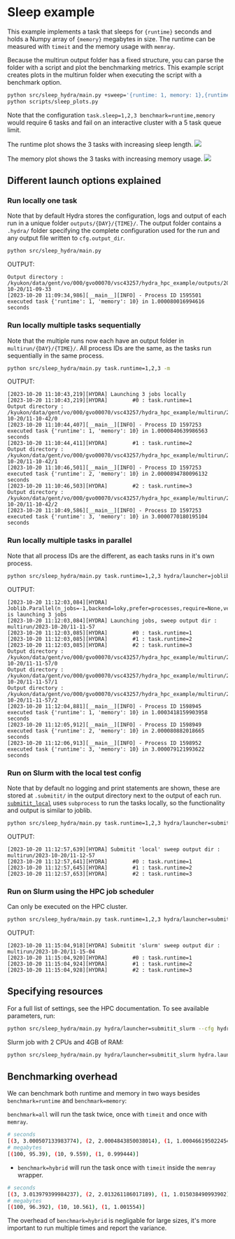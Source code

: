 # Sleep example

This example implements a task that sleeps for `{runtime}` seconds and holds a Numpy array of `{memory}` megabytes in size. The runtime can be measured with `timeit` and the memory usage with `memray`.

Because the multirun output folder has a fixed structure, you can parse the folder with a script and plot the benchmarking metrics. This example script creates plots in the multirun folder when executing the script with a benchmark option.
```bash
python src/sleep_hydra/main.py +sweep='{runtime: 1, memory: 1},{runtime: 2, memory: 10},{runtime: 3, memory: 100}' task.runtime='${sweep.runtime}' task.memory='${sweep.memory}' benchmark=all hydra/launcher=joblib -m
python scripts/sleep_plots.py
```

Note that the configuration `task.sleep=1,2,3 benchmark=runtime,memory` would require 6 tasks and fail on an interactive cluster with a 5 task queue limit.

The runtime plot shows the 3 tasks with increasing sleep length.
<img src="../resources/sleep_runtime.png">

The memory plot shows the 3 tasks with increasing memory usage.
<img src="../resources/sleep_memory.png">

## Different launch options explained

### Run locally one task

Note that by default Hydra stores the configuration, logs and output of each run in a unique folder `outputs/{DAY}/{TIME}/`. The output folder contains a `.hydra/` folder specifying the complete configuration used for the run and any output file written to `cfg.output_dir`.

```bash
python src/sleep_hydra/main.py
```
OUTPUT:
```log
Output directory : /kyukon/data/gent/vo/000/gvo00070/vsc43257/hydra_hpc_example/outputs/2023-10-20/11-09-33
[2023-10-20 11:09:34,986][__main__][INFO] - Process ID 1595501 executed task {'runtime': 1, 'memory': 10} in 1.000080016994616 seconds
```

### Run locally multiple tasks sequentially

Note that the multiple runs now each have an output folder in `multirun/{DAY}/{TIME}/`. All process IDs are the same, as the tasks run sequentially in the same process.

```bash
python src/sleep_hydra/main.py task.runtime=1,2,3 -m
```
OUTPUT:
```log
[2023-10-20 11:10:43,219][HYDRA] Launching 3 jobs locally
[2023-10-20 11:10:43,219][HYDRA]        #0 : task.runtime=1
Output directory : /kyukon/data/gent/vo/000/gvo00070/vsc43257/hydra_hpc_example/multirun/2023-10-20/11-10-42/0
[2023-10-20 11:10:44,407][__main__][INFO] - Process ID 1597253 executed task {'runtime': 1, 'memory': 10} in 1.0000840639986563 seconds
[2023-10-20 11:10:44,411][HYDRA]        #1 : task.runtime=2
Output directory : /kyukon/data/gent/vo/000/gvo00070/vsc43257/hydra_hpc_example/multirun/2023-10-20/11-10-42/1
[2023-10-20 11:10:46,501][__main__][INFO] - Process ID 1597253 executed task {'runtime': 2, 'memory': 10} in 2.0000894780096132 seconds
[2023-10-20 11:10:46,503][HYDRA]        #2 : task.runtime=3
Output directory : /kyukon/data/gent/vo/000/gvo00070/vsc43257/hydra_hpc_example/multirun/2023-10-20/11-10-42/2
[2023-10-20 11:10:49,586][__main__][INFO] - Process ID 1597253 executed task {'runtime': 3, 'memory': 10} in 3.0000770180195104 seconds
```

### Run locally multiple tasks in parallel

Note that all process IDs are the different, as each tasks runs in it's own process.

```bash
python src/sleep_hydra/main.py task.runtime=1,2,3 hydra/launcher=joblib -m
```
OUTPUT:
```log
[2023-10-20 11:12:03,084][HYDRA] Joblib.Parallel(n_jobs=-1,backend=loky,prefer=processes,require=None,verbose=0,timeout=None,pre_dispatch=2*n_jobs,batch_size=auto,temp_folder=None,max_nbytes=None,mmap_mode=r) is launching 3 jobs
[2023-10-20 11:12:03,084][HYDRA] Launching jobs, sweep output dir : multirun/2023-10-20/11-11-57
[2023-10-20 11:12:03,085][HYDRA]        #0 : task.runtime=1
[2023-10-20 11:12:03,085][HYDRA]        #1 : task.runtime=2
[2023-10-20 11:12:03,085][HYDRA]        #2 : task.runtime=3
Output directory : /kyukon/data/gent/vo/000/gvo00070/vsc43257/hydra_hpc_example/multirun/2023-10-20/11-11-57/0
Output directory : /kyukon/data/gent/vo/000/gvo00070/vsc43257/hydra_hpc_example/multirun/2023-10-20/11-11-57/1
Output directory : /kyukon/data/gent/vo/000/gvo00070/vsc43257/hydra_hpc_example/multirun/2023-10-20/11-11-57/2
[2023-10-20 11:12:04,881][__main__][INFO] - Process ID 1598945 executed task {'runtime': 1, 'memory': 10} in 1.0003418159903958 seconds
[2023-10-20 11:12:05,912][__main__][INFO] - Process ID 1598949 executed task {'runtime': 2, 'memory': 10} in 2.000080882018665 seconds
[2023-10-20 11:12:06,913][__main__][INFO] - Process ID 1598952 executed task {'runtime': 3, 'memory': 10} in 3.000079121993622 seconds
```

### Run on Slurm with the local test config

Note that by default no logging and print statements are shown, these are stored at `.submitit/` in the output directory next to the output of each run. [`submitit_local`](https://github.com/facebookincubator/submitit/blob/4cf1462d7216f9dcc530daeb703ce07c37cf9d72/submitit/local/local.py#LL99) uses `subprocess` to run the tasks locally, so the functionality and output is similar to joblib.

```bash
python src/sleep_hydra/main.py task.runtime=1,2,3 hydra/launcher=submitit_local -m
```
OUTPUT:
```log
[2023-10-20 11:12:57,639][HYDRA] Submitit 'local' sweep output dir : multirun/2023-10-20/11-12-57
[2023-10-20 11:12:57,641][HYDRA]        #0 : task.runtime=1
[2023-10-20 11:12:57,645][HYDRA]        #1 : task.runtime=2
[2023-10-20 11:12:57,653][HYDRA]        #2 : task.runtime=3
```
### Run on Slurm using the HPC job scheduler

Can only be executed on the HPC cluster.

```bash
python src/sleep_hydra/main.py task.runtime=1,2,3 hydra/launcher=submitit_slurm -m
```
OUTPUT:
```log
[2023-10-20 11:15:04,918][HYDRA] Submitit 'slurm' sweep output dir : multirun/2023-10-20/11-15-04
[2023-10-20 11:15:04,920][HYDRA]        #0 : task.runtime=1
[2023-10-20 11:15:04,924][HYDRA]        #1 : task.runtime=2
[2023-10-20 11:15:04,928][HYDRA]        #2 : task.runtime=3
```

## Specifying resources

For a full list of settings, see the HPC documentation. To see available parameters, run:
```bash
python src/sleep_hydra/main.py hydra/launcher=submitit_slurm --cfg hydra -p hydra.launcher
```

Slurm job with 2 CPUs and 4GB of RAM:
```bash
python src/sleep_hydra/main.py hydra/launcher=submitit_slurm hydra.launcher.cpus_per_task=2 hydra.launcher.mem_gb=4GB
```

## Benchmarking overhead

We can benchmark both runtime and memory in two ways besides `benchmark=runtime` and `benchmark=memory`:

`benchmark=all` will run the task twice, once with `timeit` and once with `memray`.
```bash
# seconds
[(3, 3.000507133983774), (2, 2.0004843850038014), (1, 1.0004661950224545)]
# megabytes
[(100, 95.39), (10, 9.559), (1, 0.999444)]
```

- `benchmark=hybrid` will run the task once with `timeit` inside the `memray` wrapper.
```bash
# seconds
[(3, 3.013979399984237), (2, 2.013261186017189), (1, 1.015038490993902)]
# megabytes
[(100, 96.392), (10, 10.561), (1, 1.001554)]
```

The overhead of `benchmark=hybrid` is negligable for large sizes, it's more important to run multiple times and report the variance. 